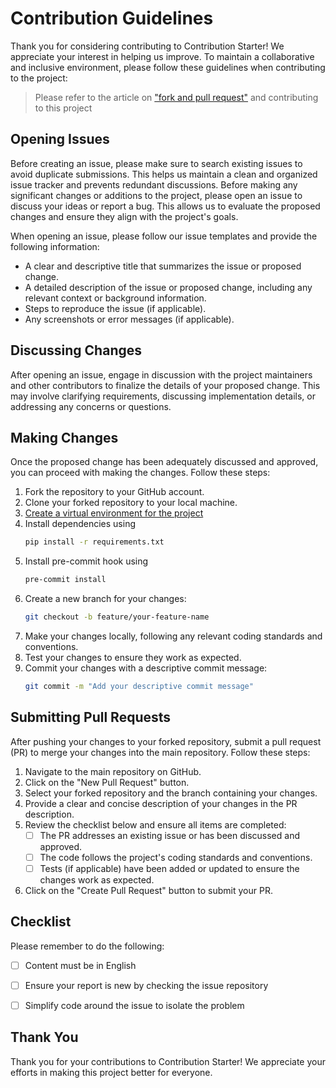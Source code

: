 # Contribution Guidelines

Thank you for considering contributing to Contribution Starter! We appreciate your interest in helping us improve. To maintain a collaborative and inclusive environment, please follow these guidelines when contributing to the project:

> Please refer to the article on ["fork and pull request"](https://docs.github.com/en/get-started/quickstart/contributing-to-projects) and contributing to this project

## Opening Issues

Before creating an issue, please make sure to search existing issues to avoid duplicate submissions. This helps us maintain a clean and organized issue tracker and prevents redundant discussions. Before making any significant changes or additions to the project, please open an issue to discuss your ideas or report a bug. This allows us to evaluate the proposed changes and ensure they align with the project's goals.

When opening an issue, please follow our issue templates and provide the following information:

- A clear and descriptive title that summarizes the issue or proposed change.
- A detailed description of the issue or proposed change, including any relevant context or background information.
- Steps to reproduce the issue (if applicable).
- Any screenshots or error messages (if applicable).


## Discussing Changes

After opening an issue, engage in discussion with the project maintainers and other contributors to finalize the details of your proposed change. This may involve clarifying requirements, discussing implementation details, or addressing any concerns or questions.

## Making Changes

Once the proposed change has been adequately discussed and approved, you can proceed with making the changes. Follow these steps:

1. Fork the repository to your GitHub account.
2. Clone your forked repository to your local machine.
3. [Create a virtual environment for the project](https://docs.python.org/3/library/venv.html)
4. Install dependencies using 
    ```bash
    pip install -r requirements.txt
    ```
5. Install pre-commit hook using 
    ```bash
    pre-commit install
    ```
6. Create a new branch for your changes:
   ```bash
   git checkout -b feature/your-feature-name
   ```
7. Make your changes locally, following any relevant coding standards and conventions.
8. Test your changes to ensure they work as expected.
9. Commit your changes with a descriptive commit message:
    ```bash
    git commit -m "Add your descriptive commit message"
    ```

## Submitting Pull Requests

After pushing your changes to your forked repository, submit a pull request (PR) to merge your changes into the main repository. Follow these steps:

1. Navigate to the main repository on GitHub.
2. Click on the "New Pull Request" button.
3. Select your forked repository and the branch containing your changes.
4. Provide a clear and concise description of your changes in the PR description.
5. Review the checklist below and ensure all items are completed:
    * [ ] The PR addresses an existing issue or has been discussed and approved.
    * [ ] The code follows the project's coding standards and conventions.
    * [ ] Tests (if applicable) have been added or updated to ensure the changes work as expected.
6. Click on the "Create Pull Request" button to submit your PR.

## Checklist

Please remember to do the following:

* [ ] Content must be in English
* [ ] Ensure your report is new by checking the issue repository
* [ ] Simplify code around the issue to isolate the problem


## Thank You

Thank you for your contributions to Contribution Starter! We appreciate your efforts in making this project better for everyone.
